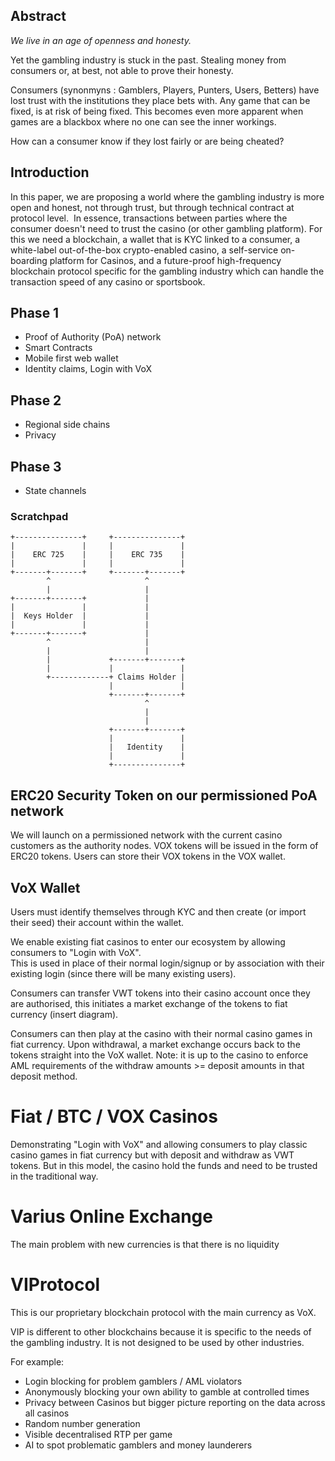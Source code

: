 ## Abstract 

*We live in an age of openness and honesty.*

Yet the gambling industry is stuck in the past. Stealing money from consumers or, at best, not able to prove their honesty.


Consumers (synonmyns : Gamblers, Players, Punters, Users, Betters) have lost trust with the institutions they place bets with. Any game that can be fixed, is at risk of being fixed. This becomes even more apparent when games are a blackbox where no one can see the inner workings. 

How can a consumer know if they lost fairly or are being cheated?

## Introduction

In this paper, we are proposing a world where the gambling industry is more open and honest, not through trust, but through technical contract at protocol level.  In essence, transactions between parties where the consumer doesn't need to trust the casino (or other gambling platform). For this we need a blockchain, a wallet that is KYC linked to a consumer, a white-label out-of-the-box crypto-enabled casino, a self-service on-boarding platform for Casinos, and a future-proof high-frequency blockchain protocol specific for the gambling industry which can handle the transaction speed of any casino or sportsbook.  






## Phase 1
- Proof of Authority (PoA) network
- Smart Contracts
- Mobile first web wallet
- Identity claims, Login with VoX

## Phase 2
- Regional side chains
- Privacy

## Phase 3
- State channels



### Scratchpad ###

```
+---------------+     +---------------+
|               |     |               |
|    ERC 725    |     |    ERC 735    |
|               |     |               |
+-------+-------+     +-------+-------+
        ^                     ^
        |                     |
+-------+-------+             |
|               |             |
|  Keys Holder  |             |
|               |             |
+-------+-------+             |
        ^                     |
        |                     |
        |             +-------+-------+ 
        |             |               |
        +-------------+ Claims Holder |
                      |               |
                      +-------+-------+
                              ^
                              |
                              |
                      +-------+-------+ 
                      |               |
                      |   Identity    |
                      |               |
                      +---------------+
```

## ERC20 Security Token on our permissioned PoA network

We will launch on a permissioned network with the current casino customers as the authority nodes. VOX tokens will be issued in the form of ERC20 tokens. Users can store their VOX tokens in the VOX wallet.

## VoX Wallet
Users must identify themselves through KYC and then create (or import their seed) their account within the wallet.

We enable existing fiat casinos to enter our ecosystem by allowing consumers to "Login with VoX".  
This is used in place of their normal login/signup or by association with their existing login (since there will be many existing users). 

Consumers can transfer VWT tokens into their casino account once they are authorised, this initiates a market exchange of the tokens to fiat currency  (insert diagram).

Consumers can then play at the casino with their normal casino games in fiat currency.
Upon withdrawal, a market exchange occurs back to the tokens straight into the VoX wallet.  Note: it is up to the casino to enforce AML requirements of the withdraw amounts >= deposit amounts in that deposit method.


# Fiat / BTC / VOX Casinos
Demonstrating "Login with VoX" and allowing consumers to play classic casino games in fiat currency but with deposit and withdraw as VWT tokens. But in this model, the casino hold the funds and need to be trusted in the traditional way.

# Varius Online Exchange
The main problem with new currencies is that there is no liquidity

# VIProtocol
This is our proprietary blockchain protocol with the main currency as VoX.

VIP is different to other blockchains because it is specific to the needs of the gambling industry.  It is not designed to be used by other industries.

For example:
- Login blocking for problem gamblers / AML violators
- Anonymously blocking your own ability to gamble at controlled times
- Privacy between Casinos but bigger picture reporting on the data across all casinos
- Random number generation
- Visible decentralised RTP per game
- AI to spot problematic gamblers and money launderers

